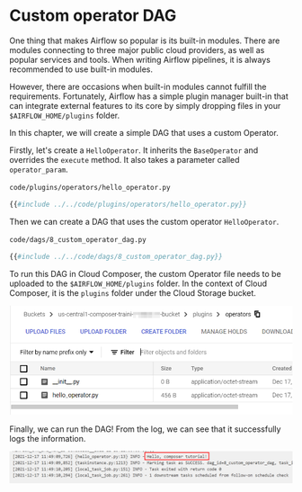 # Custom operator DAG

One thing that makes Airflow so popular is its built-in modules. There are modules connecting to three major public cloud providers, as well as popular services and tools. When writing Airflow pipelines, it is always recommended to use built-in modules. 

However, there are occasions when built-in modules cannot fulfill the requirements. Fortunately, Airflow has a simple plugin manager built-in that can integrate external features to its core by simply dropping files in your `$AIRFLOW_HOME/plugins` folder.

In this chapter, we will create a simple DAG that uses a custom Operator.

Firstly, let's create a `HelloOperator`. It inherits the `BaseOperator` and overrides the `execute` method. It also takes a parameter called `operator_param`.

`code/plugins/operators/hello_operator.py`
```python
{{#include ../../code/plugins/operators/hello_operator.py}}
```

Then we can create a DAG that uses the custom operator `HelloOperator`.

`code/dags/8_custom_operator_dag.py`
```python
{{#include ../../code/dags/8_custom_operator_dag.py}}
```

To run this DAG in Cloud Composer, the custom Operator file needs to be uploaded to the `$AIRFLOW_HOME/plugins` folder. In the context of Cloud Composer, it is the `plugins` folder under the Cloud Storage bucket.

![composer plugin folder](composer-plugins-folder.png)

Finally, we can run the DAG! From the log, we can see that it successfully logs the information.

![custom operator DAG](airflow-custom-operator-dag.png)
